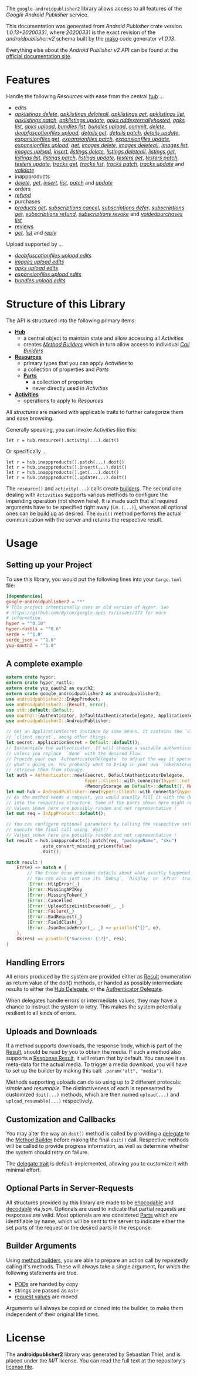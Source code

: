 <!---
DO NOT EDIT !
This file was generated automatically from 'src/mako/api/README.md.mako'
DO NOT EDIT !
-->
The `google-androidpublisher2` library allows access to all features of the *Google Android Publisher* service.

This documentation was generated from *Android Publisher* crate version *1.0.13+20200331*, where *20200331* is the exact revision of the *androidpublisher:v2* schema built by the [mako](http://www.makotemplates.org/) code generator *v1.0.13*.

Everything else about the *Android Publisher* *v2* API can be found at the
[official documentation site](https://developers.google.com/android-publisher).
# Features

Handle the following *Resources* with ease from the central [hub](https://docs.rs/google-androidpublisher2/1.0.13+20200331/google_androidpublisher2/struct.AndroidPublisher.html) ... 

* edits
 * [*apklistings delete*](https://docs.rs/google-androidpublisher2/1.0.13+20200331/google_androidpublisher2/struct.EditApklistingDeleteCall.html), [*apklistings deleteall*](https://docs.rs/google-androidpublisher2/1.0.13+20200331/google_androidpublisher2/struct.EditApklistingDeleteallCall.html), [*apklistings get*](https://docs.rs/google-androidpublisher2/1.0.13+20200331/google_androidpublisher2/struct.EditApklistingGetCall.html), [*apklistings list*](https://docs.rs/google-androidpublisher2/1.0.13+20200331/google_androidpublisher2/struct.EditApklistingListCall.html), [*apklistings patch*](https://docs.rs/google-androidpublisher2/1.0.13+20200331/google_androidpublisher2/struct.EditApklistingPatchCall.html), [*apklistings update*](https://docs.rs/google-androidpublisher2/1.0.13+20200331/google_androidpublisher2/struct.EditApklistingUpdateCall.html), [*apks addexternallyhosted*](https://docs.rs/google-androidpublisher2/1.0.13+20200331/google_androidpublisher2/struct.EditApkAddexternallyhostedCall.html), [*apks list*](https://docs.rs/google-androidpublisher2/1.0.13+20200331/google_androidpublisher2/struct.EditApkListCall.html), [*apks upload*](https://docs.rs/google-androidpublisher2/1.0.13+20200331/google_androidpublisher2/struct.EditApkUploadCall.html), [*bundles list*](https://docs.rs/google-androidpublisher2/1.0.13+20200331/google_androidpublisher2/struct.EditBundleListCall.html), [*bundles upload*](https://docs.rs/google-androidpublisher2/1.0.13+20200331/google_androidpublisher2/struct.EditBundleUploadCall.html), [*commit*](https://docs.rs/google-androidpublisher2/1.0.13+20200331/google_androidpublisher2/struct.EditCommitCall.html), [*delete*](https://docs.rs/google-androidpublisher2/1.0.13+20200331/google_androidpublisher2/struct.EditDeleteCall.html), [*deobfuscationfiles upload*](https://docs.rs/google-androidpublisher2/1.0.13+20200331/google_androidpublisher2/struct.EditDeobfuscationfileUploadCall.html), [*details get*](https://docs.rs/google-androidpublisher2/1.0.13+20200331/google_androidpublisher2/struct.EditDetailGetCall.html), [*details patch*](https://docs.rs/google-androidpublisher2/1.0.13+20200331/google_androidpublisher2/struct.EditDetailPatchCall.html), [*details update*](https://docs.rs/google-androidpublisher2/1.0.13+20200331/google_androidpublisher2/struct.EditDetailUpdateCall.html), [*expansionfiles get*](https://docs.rs/google-androidpublisher2/1.0.13+20200331/google_androidpublisher2/struct.EditExpansionfileGetCall.html), [*expansionfiles patch*](https://docs.rs/google-androidpublisher2/1.0.13+20200331/google_androidpublisher2/struct.EditExpansionfilePatchCall.html), [*expansionfiles update*](https://docs.rs/google-androidpublisher2/1.0.13+20200331/google_androidpublisher2/struct.EditExpansionfileUpdateCall.html), [*expansionfiles upload*](https://docs.rs/google-androidpublisher2/1.0.13+20200331/google_androidpublisher2/struct.EditExpansionfileUploadCall.html), [*get*](https://docs.rs/google-androidpublisher2/1.0.13+20200331/google_androidpublisher2/struct.EditGetCall.html), [*images delete*](https://docs.rs/google-androidpublisher2/1.0.13+20200331/google_androidpublisher2/struct.EditImageDeleteCall.html), [*images deleteall*](https://docs.rs/google-androidpublisher2/1.0.13+20200331/google_androidpublisher2/struct.EditImageDeleteallCall.html), [*images list*](https://docs.rs/google-androidpublisher2/1.0.13+20200331/google_androidpublisher2/struct.EditImageListCall.html), [*images upload*](https://docs.rs/google-androidpublisher2/1.0.13+20200331/google_androidpublisher2/struct.EditImageUploadCall.html), [*insert*](https://docs.rs/google-androidpublisher2/1.0.13+20200331/google_androidpublisher2/struct.EditInsertCall.html), [*listings delete*](https://docs.rs/google-androidpublisher2/1.0.13+20200331/google_androidpublisher2/struct.EditListingDeleteCall.html), [*listings deleteall*](https://docs.rs/google-androidpublisher2/1.0.13+20200331/google_androidpublisher2/struct.EditListingDeleteallCall.html), [*listings get*](https://docs.rs/google-androidpublisher2/1.0.13+20200331/google_androidpublisher2/struct.EditListingGetCall.html), [*listings list*](https://docs.rs/google-androidpublisher2/1.0.13+20200331/google_androidpublisher2/struct.EditListingListCall.html), [*listings patch*](https://docs.rs/google-androidpublisher2/1.0.13+20200331/google_androidpublisher2/struct.EditListingPatchCall.html), [*listings update*](https://docs.rs/google-androidpublisher2/1.0.13+20200331/google_androidpublisher2/struct.EditListingUpdateCall.html), [*testers get*](https://docs.rs/google-androidpublisher2/1.0.13+20200331/google_androidpublisher2/struct.EditTesterGetCall.html), [*testers patch*](https://docs.rs/google-androidpublisher2/1.0.13+20200331/google_androidpublisher2/struct.EditTesterPatchCall.html), [*testers update*](https://docs.rs/google-androidpublisher2/1.0.13+20200331/google_androidpublisher2/struct.EditTesterUpdateCall.html), [*tracks get*](https://docs.rs/google-androidpublisher2/1.0.13+20200331/google_androidpublisher2/struct.EditTrackGetCall.html), [*tracks list*](https://docs.rs/google-androidpublisher2/1.0.13+20200331/google_androidpublisher2/struct.EditTrackListCall.html), [*tracks patch*](https://docs.rs/google-androidpublisher2/1.0.13+20200331/google_androidpublisher2/struct.EditTrackPatchCall.html), [*tracks update*](https://docs.rs/google-androidpublisher2/1.0.13+20200331/google_androidpublisher2/struct.EditTrackUpdateCall.html) and [*validate*](https://docs.rs/google-androidpublisher2/1.0.13+20200331/google_androidpublisher2/struct.EditValidateCall.html)
* inappproducts
 * [*delete*](https://docs.rs/google-androidpublisher2/1.0.13+20200331/google_androidpublisher2/struct.InappproductDeleteCall.html), [*get*](https://docs.rs/google-androidpublisher2/1.0.13+20200331/google_androidpublisher2/struct.InappproductGetCall.html), [*insert*](https://docs.rs/google-androidpublisher2/1.0.13+20200331/google_androidpublisher2/struct.InappproductInsertCall.html), [*list*](https://docs.rs/google-androidpublisher2/1.0.13+20200331/google_androidpublisher2/struct.InappproductListCall.html), [*patch*](https://docs.rs/google-androidpublisher2/1.0.13+20200331/google_androidpublisher2/struct.InappproductPatchCall.html) and [*update*](https://docs.rs/google-androidpublisher2/1.0.13+20200331/google_androidpublisher2/struct.InappproductUpdateCall.html)
* orders
 * [*refund*](https://docs.rs/google-androidpublisher2/1.0.13+20200331/google_androidpublisher2/struct.OrderRefundCall.html)
* purchases
 * [*products get*](https://docs.rs/google-androidpublisher2/1.0.13+20200331/google_androidpublisher2/struct.PurchaseProductGetCall.html), [*subscriptions cancel*](https://docs.rs/google-androidpublisher2/1.0.13+20200331/google_androidpublisher2/struct.PurchaseSubscriptionCancelCall.html), [*subscriptions defer*](https://docs.rs/google-androidpublisher2/1.0.13+20200331/google_androidpublisher2/struct.PurchaseSubscriptionDeferCall.html), [*subscriptions get*](https://docs.rs/google-androidpublisher2/1.0.13+20200331/google_androidpublisher2/struct.PurchaseSubscriptionGetCall.html), [*subscriptions refund*](https://docs.rs/google-androidpublisher2/1.0.13+20200331/google_androidpublisher2/struct.PurchaseSubscriptionRefundCall.html), [*subscriptions revoke*](https://docs.rs/google-androidpublisher2/1.0.13+20200331/google_androidpublisher2/struct.PurchaseSubscriptionRevokeCall.html) and [*voidedpurchases list*](https://docs.rs/google-androidpublisher2/1.0.13+20200331/google_androidpublisher2/struct.PurchaseVoidedpurchaseListCall.html)
* [reviews](https://docs.rs/google-androidpublisher2/1.0.13+20200331/google_androidpublisher2/struct.Review.html)
 * [*get*](https://docs.rs/google-androidpublisher2/1.0.13+20200331/google_androidpublisher2/struct.ReviewGetCall.html), [*list*](https://docs.rs/google-androidpublisher2/1.0.13+20200331/google_androidpublisher2/struct.ReviewListCall.html) and [*reply*](https://docs.rs/google-androidpublisher2/1.0.13+20200331/google_androidpublisher2/struct.ReviewReplyCall.html)


Upload supported by ...

* [*deobfuscationfiles upload edits*](https://docs.rs/google-androidpublisher2/1.0.13+20200331/google_androidpublisher2/struct.EditDeobfuscationfileUploadCall.html)
* [*images upload edits*](https://docs.rs/google-androidpublisher2/1.0.13+20200331/google_androidpublisher2/struct.EditImageUploadCall.html)
* [*apks upload edits*](https://docs.rs/google-androidpublisher2/1.0.13+20200331/google_androidpublisher2/struct.EditApkUploadCall.html)
* [*expansionfiles upload edits*](https://docs.rs/google-androidpublisher2/1.0.13+20200331/google_androidpublisher2/struct.EditExpansionfileUploadCall.html)
* [*bundles upload edits*](https://docs.rs/google-androidpublisher2/1.0.13+20200331/google_androidpublisher2/struct.EditBundleUploadCall.html)



# Structure of this Library

The API is structured into the following primary items:

* **[Hub](https://docs.rs/google-androidpublisher2/1.0.13+20200331/google_androidpublisher2/struct.AndroidPublisher.html)**
    * a central object to maintain state and allow accessing all *Activities*
    * creates [*Method Builders*](https://docs.rs/google-androidpublisher2/1.0.13+20200331/google_androidpublisher2/trait.MethodsBuilder.html) which in turn
      allow access to individual [*Call Builders*](https://docs.rs/google-androidpublisher2/1.0.13+20200331/google_androidpublisher2/trait.CallBuilder.html)
* **[Resources](https://docs.rs/google-androidpublisher2/1.0.13+20200331/google_androidpublisher2/trait.Resource.html)**
    * primary types that you can apply *Activities* to
    * a collection of properties and *Parts*
    * **[Parts](https://docs.rs/google-androidpublisher2/1.0.13+20200331/google_androidpublisher2/trait.Part.html)**
        * a collection of properties
        * never directly used in *Activities*
* **[Activities](https://docs.rs/google-androidpublisher2/1.0.13+20200331/google_androidpublisher2/trait.CallBuilder.html)**
    * operations to apply to *Resources*

All *structures* are marked with applicable traits to further categorize them and ease browsing.

Generally speaking, you can invoke *Activities* like this:

```Rust,ignore
let r = hub.resource().activity(...).doit()
```

Or specifically ...

```ignore
let r = hub.inappproducts().patch(...).doit()
let r = hub.inappproducts().insert(...).doit()
let r = hub.inappproducts().get(...).doit()
let r = hub.inappproducts().update(...).doit()
```

The `resource()` and `activity(...)` calls create [builders][builder-pattern]. The second one dealing with `Activities` 
supports various methods to configure the impending operation (not shown here). It is made such that all required arguments have to be 
specified right away (i.e. `(...)`), whereas all optional ones can be [build up][builder-pattern] as desired.
The `doit()` method performs the actual communication with the server and returns the respective result.

# Usage

## Setting up your Project

To use this library, you would put the following lines into your `Cargo.toml` file:

```toml
[dependencies]
google-androidpublisher2 = "*"
# This project intentionally uses an old version of Hyper. See
# https://github.com/Byron/google-apis-rs/issues/173 for more
# information.
hyper = "^0.10"
hyper-rustls = "^0.6"
serde = "^1.0"
serde_json = "^1.0"
yup-oauth2 = "^1.0"
```

## A complete example

```Rust
extern crate hyper;
extern crate hyper_rustls;
extern crate yup_oauth2 as oauth2;
extern crate google_androidpublisher2 as androidpublisher2;
use androidpublisher2::InAppProduct;
use androidpublisher2::{Result, Error};
use std::default::Default;
use oauth2::{Authenticator, DefaultAuthenticatorDelegate, ApplicationSecret, MemoryStorage};
use androidpublisher2::AndroidPublisher;

// Get an ApplicationSecret instance by some means. It contains the `client_id` and 
// `client_secret`, among other things.
let secret: ApplicationSecret = Default::default();
// Instantiate the authenticator. It will choose a suitable authentication flow for you, 
// unless you replace  `None` with the desired Flow.
// Provide your own `AuthenticatorDelegate` to adjust the way it operates and get feedback about 
// what's going on. You probably want to bring in your own `TokenStorage` to persist tokens and
// retrieve them from storage.
let auth = Authenticator::new(&secret, DefaultAuthenticatorDelegate,
                              hyper::Client::with_connector(hyper::net::HttpsConnector::new(hyper_rustls::TlsClient::new())),
                              <MemoryStorage as Default>::default(), None);
let mut hub = AndroidPublisher::new(hyper::Client::with_connector(hyper::net::HttpsConnector::new(hyper_rustls::TlsClient::new())), auth);
// As the method needs a request, you would usually fill it with the desired information
// into the respective structure. Some of the parts shown here might not be applicable !
// Values shown here are possibly random and not representative !
let mut req = InAppProduct::default();

// You can configure optional parameters by calling the respective setters at will, and
// execute the final call using `doit()`.
// Values shown here are possibly random and not representative !
let result = hub.inappproducts().patch(req, "packageName", "sku")
             .auto_convert_missing_prices(false)
             .doit();

match result {
    Err(e) => match e {
        // The Error enum provides details about what exactly happened.
        // You can also just use its `Debug`, `Display` or `Error` traits
         Error::HttpError(_)
        |Error::MissingAPIKey
        |Error::MissingToken(_)
        |Error::Cancelled
        |Error::UploadSizeLimitExceeded(_, _)
        |Error::Failure(_)
        |Error::BadRequest(_)
        |Error::FieldClash(_)
        |Error::JsonDecodeError(_, _) => println!("{}", e),
    },
    Ok(res) => println!("Success: {:?}", res),
}

```
## Handling Errors

All errors produced by the system are provided either as [Result](https://docs.rs/google-androidpublisher2/1.0.13+20200331/google_androidpublisher2/enum.Result.html) enumeration as return value of 
the doit() methods, or handed as possibly intermediate results to either the 
[Hub Delegate](https://docs.rs/google-androidpublisher2/1.0.13+20200331/google_androidpublisher2/trait.Delegate.html), or the [Authenticator Delegate](https://docs.rs/yup-oauth2/*/yup_oauth2/trait.AuthenticatorDelegate.html).

When delegates handle errors or intermediate values, they may have a chance to instruct the system to retry. This 
makes the system potentially resilient to all kinds of errors.

## Uploads and Downloads
If a method supports downloads, the response body, which is part of the [Result](https://docs.rs/google-androidpublisher2/1.0.13+20200331/google_androidpublisher2/enum.Result.html), should be
read by you to obtain the media.
If such a method also supports a [Response Result](https://docs.rs/google-androidpublisher2/1.0.13+20200331/google_androidpublisher2/trait.ResponseResult.html), it will return that by default.
You can see it as meta-data for the actual media. To trigger a media download, you will have to set up the builder by making
this call: `.param("alt", "media")`.

Methods supporting uploads can do so using up to 2 different protocols: 
*simple* and *resumable*. The distinctiveness of each is represented by customized 
`doit(...)` methods, which are then named `upload(...)` and `upload_resumable(...)` respectively.

## Customization and Callbacks

You may alter the way an `doit()` method is called by providing a [delegate](https://docs.rs/google-androidpublisher2/1.0.13+20200331/google_androidpublisher2/trait.Delegate.html) to the 
[Method Builder](https://docs.rs/google-androidpublisher2/1.0.13+20200331/google_androidpublisher2/trait.CallBuilder.html) before making the final `doit()` call. 
Respective methods will be called to provide progress information, as well as determine whether the system should 
retry on failure.

The [delegate trait](https://docs.rs/google-androidpublisher2/1.0.13+20200331/google_androidpublisher2/trait.Delegate.html) is default-implemented, allowing you to customize it with minimal effort.

## Optional Parts in Server-Requests

All structures provided by this library are made to be [enocodable](https://docs.rs/google-androidpublisher2/1.0.13+20200331/google_androidpublisher2/trait.RequestValue.html) and 
[decodable](https://docs.rs/google-androidpublisher2/1.0.13+20200331/google_androidpublisher2/trait.ResponseResult.html) via *json*. Optionals are used to indicate that partial requests are responses 
are valid.
Most optionals are are considered [Parts](https://docs.rs/google-androidpublisher2/1.0.13+20200331/google_androidpublisher2/trait.Part.html) which are identifiable by name, which will be sent to 
the server to indicate either the set parts of the request or the desired parts in the response.

## Builder Arguments

Using [method builders](https://docs.rs/google-androidpublisher2/1.0.13+20200331/google_androidpublisher2/trait.CallBuilder.html), you are able to prepare an action call by repeatedly calling it's methods.
These will always take a single argument, for which the following statements are true.

* [PODs][wiki-pod] are handed by copy
* strings are passed as `&str`
* [request values](https://docs.rs/google-androidpublisher2/1.0.13+20200331/google_androidpublisher2/trait.RequestValue.html) are moved

Arguments will always be copied or cloned into the builder, to make them independent of their original life times.

[wiki-pod]: http://en.wikipedia.org/wiki/Plain_old_data_structure
[builder-pattern]: http://en.wikipedia.org/wiki/Builder_pattern
[google-go-api]: https://github.com/google/google-api-go-client

# License
The **androidpublisher2** library was generated by Sebastian Thiel, and is placed 
under the *MIT* license.
You can read the full text at the repository's [license file][repo-license].

[repo-license]: https://github.com/Byron/google-apis-rsblob/master/LICENSE.md
